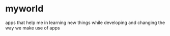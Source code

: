 # myworld
apps that help me in learning new things while developing and changing the way we make use of apps
